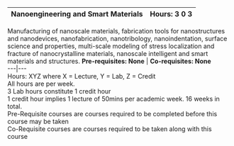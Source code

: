 **Nanoengineering and Smart Materials** | **Hours: 3 0 3**  
---|---  
Manufacturing of nanoscale materials, fabrication tools for nanostructures and nanodevices, nanofabrication, nanotribology, nanoindentation, surface science and properties, multi-scale modeling of stress localization and fracture of nanocrystalline materials, nanoscale intelligent and smart materials and structures.
**Pre-requisites: None** | **Co-requisites: None**  
---|---  
Hours: XYZ where X = Lecture, Y = Lab, Z = Credit  
All hours are per week.  
3 Lab hours constitute 1 credit hour  
1 credit hour implies 1 lecture of 50mins per academic week. 16 weeks in total.  
Pre-Requisite courses are courses required to be completed before this course may be taken  
Co-Requisite courses are courses required to be taken along with this course
